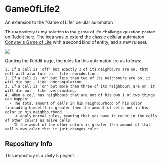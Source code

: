 # GameOfLife2
An extension to the "Game of Life" cellular automaton

This repository is my solution to the game of life challenge question posted on Reddit [here](https://www.reddit.com/r/dailyprogrammer/comments/6bumxo/20170518_challenge_315_intermediate_game_of_life). The idea was to extend the classic cellular automaton [Conway's Game of Life](https://en.wikipedia.org/wiki/Conway%27s_Game_of_Life) with a second kind of entity, and a new ruleset. 

![](http://i.imgur.com/Lr37tMz.png)

Quoting the Reddit page, the rules for this automaton are as follows:
```
1. If a cell is 'off' but exactly 3 of its neighbours are on, that cell will also turn on - like reproduction.
2. If a cell is 'on' but less than two of its neighbours are on, it will die out - like underpopulation.
3. If a cell is 'on' but more than three of its neighbours are on, it will die out - like overcrowding.
4. When a cell has neighbours that are not of his own 1 of two things can happen:
  - The total amount of cells in his neighbourhood of his color (including himself) is greater then the amount of cells not in his color in his neighbourhood 
    -> apply normal rules, meaning that you have to count in the cells of other colors as alive cells
  - If the amout of the other colors is greater then amount of that cell's own color then it just changes color.
```

Repository Info
--
This repository is a Unity 5 project.
